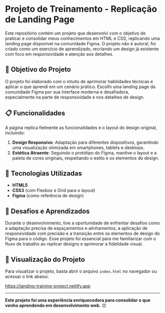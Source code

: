 # Projeto de Treinamento - Replicação de Landing Page

Este repositório contém um projeto que desenvolvi com o objetivo de praticar e consolidar meus conhecimentos em HTML e CSS, replicando uma landing page disponível na comunidade Figma. O projeto não é autoral; foi criado como um exercício de aprendizado, recriando um design já existente com foco em responsividade e atenção aos detalhes.

## 🎯 Objetivo do Projeto

O projeto foi elaborado com o intuito de aprimorar habilidades técnicas e aplicar o que aprendi em um cenário prático. Escolhi uma landing page da comunidade Figma por sua interface moderna e desafiadora, especialmente na parte de responsividade e nos detalhes de design.

## 📋 Funcionalidades

A página replica fielmente as funcionalidades e o layout do design original, incluindo:

1. **Design Responsivo**: Adaptação para diferentes dispositivos, garantindo uma visualização otimizada em smartphones, tablets e desktops.
2. **Estética Atraente**: Seguindo o protótipo do Figma, mantive o layout e a paleta de cores originais, respeitando o estilo e os elementos do design.

## 🔧 Tecnologias Utilizadas

- **HTML5**
- **CSS3** (com Flexbox e Grid para o layout)
- **Figma** (como referência de design)

## 🚀 Desafios e Aprendizados

Durante o desenvolvimento, tive a oportunidade de enfrentar desafios como a adaptação precisa de espaçamentos e alinhamentos, a aplicação de responsividade com precisão e a transição entre os elementos de design do Figma para o código. Esse projeto foi essencial para me familiarizar com o fluxo de trabalho ao replicar designs e aprimorar a fidelidade visual.

## 🎨 Visualização do Projeto

Para visualizar o projeto, basta abrir o arquivo `index.html` no navegador ou acessar o link abaixo:

https://landing-training-project.netlify.app

---

**Este projeto foi uma experiência enriquecedora para consolidar o que venho aprendendo em desenvolvimento web.** 😊

